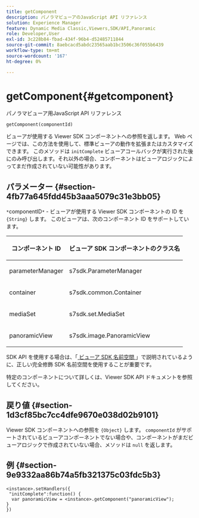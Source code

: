 ```yaml
---
title: getComponent
description: パノラマビューアのJavaScript API リファレンス
solution: Experience Manager
feature: Dynamic Media Classic,Viewers,SDK/API,Panoramic
role: Developer,User
exl-id: 3c228b84-fbad-434f-96b4-d52485711844
source-git-commit: 8aebcacd5abdc23565aab1bc3506c36f055b6439
workflow-type: tm+mt
source-wordcount: '167'
ht-degree: 0%

---
```


# getComponent{#getcomponent}

パノラマビューア用JavaScript API リファレンス

`getComponent(componentId)`


ビューアが使用する Viewer SDK コンポーネントへの参照を返します。 Web ページでは、この方法を使用して、標準ビューアの動作を拡張またはカスタマイズできます。 このメソッドは `initComplete` ビューアコールバックが実行された後にのみ呼び出します。それ以外の場合、コンポーネントはビューアロジックによってまだ作成されていない可能性があります。

## パラメーター {#section-4fb77a645fdd45b3aaa5079c31e3bb05}

`*`componentID`*` - ビューアが使用する Viewer SDK コンポーネントの ID を `{String}` します。 このビューアは、次のコンポーネント ID をサポートしています。

<table id="table_7B5DD9303EF44ADD847B13FFEAD135D9"> 
 <thead> 
  <tr> 
   <th colname="col1" class="entry"> <p>コンポーネント ID </p> </th> 
   <th colname="col2" class="entry"> <p>ビューア SDK コンポーネントのクラス名 </p> </th> 
  </tr> 
 </thead>
 <tbody> 
  <tr> 
   <td colname="col1"> <p> <span class="codeph"> parameterManager </span> </p> </td> 
   <td colname="col2"> <p> <span class="codeph"> s7sdk.ParameterManager </span> </p> </td> 
  </tr> 
  <tr> 
   <td colname="col1"> <p> <span class="codeph"> container </span> </p> </td> 
   <td colname="col2"> <p> <span class="codeph"> s7sdk.common.Container </span> </p> </td> 
  </tr> 
  <tr> 
   <td colname="col1"> <p> <span class="codeph"> mediaSet </span> </p> </td> 
   <td colname="col2"> <p> <span class="codeph"> s7sdk.set.MediaSet </span> </p> </td> 
  </tr> 
  <tr> 
   <td colname="col1"> <p> <span class="codeph"> panoramicView </span> </p> </td> 
   <td colname="col2"> <p> <span class="codeph"> s7sdk.image.PanoramicView </span> </p> </td> 
  </tr> 
 </tbody> 
</table>

SDK API を使用する場合は、「[ ビューア SDK 名前空間 ](../../../c-html5-aem-asset-viewers/c-html5-aem-panoramic/c-html5-aem-panoramic-viewer-sdk-namespace.md#concept-4ee8657c7d67421f8e7880130a246621)」で説明されているように、正しい完全修飾 SDK 名前空間を使用することが重要です。

特定のコンポーネントについて詳しくは、Viewer SDK API ドキュメントを参照してください。

## 戻り値 {#section-1d3cf85bc7cc4dfe9670e038d02b9101}

Viewer SDK コンポーネントへの参照を `{Object}` します。 `componentId` がサポートされているビューアコンポーネントでない場合や、コンポーネントがまだビューアロジックで作成されていない場合、メソッドは `null` を返します。

## 例 {#section-9e9332aa86b74a5fb321375c03fdc5b3}

```
<instance>.setHandlers({ 
 "initComplete":function() { 
  var panoramicView = <instance>.getComponent("panoramicView"); 
} 
})
```
